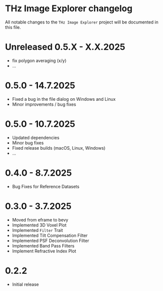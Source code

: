 # THz Image Explorer changelog

All notable changes to the `THz Image Explorer` project will be documented in this file.

# Unreleased 0.5.X - X.X.2025

* fix polygon averaging (x/y)
* ...

# 0.5.0 - 14.7.2025
* Fixed a bug in the file dialog on Windows and Linux
* Minor improvements / bug fixes

# 0.5.0 - 10.7.2025

* Updated dependencies
* Minor bug fixes
* Fixed release builds (macOS, Linux, Windows)
* ...

# 0.4.0 - 8.7.2025

* Bug Fixes for Reference Datasets

# 0.3.0 - 3.7.2025

* Moved from eframe to bevy
* Implemented 3D Voxel Plot
* Implemented `Filter` Trait
* Implemented Tilt Compensation Filter
* Implemented PSF Deconvolution Filter
* Implemented Band Pass Filters
* Implement Refractive Index Plot

# 0.2.2

* Initial release
